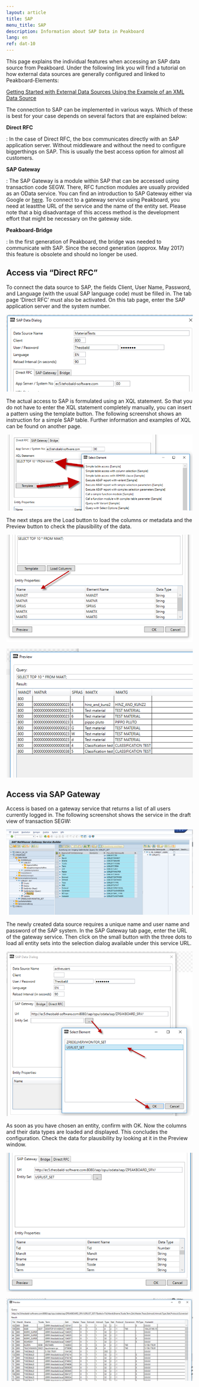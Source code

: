 ```yaml
---
layout: article
title: SAP
menu_title: SAP
description: Information about SAP Data in Peakboard
lang: en
ref: dat-10
---
```

This page explains the individual features when accessing an SAP data source from Peakboard. Under the following link you will find a tutorial on how external data sources are generally configured and linked to Peakboard-Elements:

[Getting Started with External Data Sources Using the Example of an XML Data Source](03-en-xml-data.html)

The connection to SAP can be implemented in various ways. Which of these is best for your case depends on several factors that are explained below:

**Direct RFC**

:	In the case of Direct RFC, the box communicates directly with an SAP application server. Without middleware and without the need to configure biggerthings on SAP. This is usually the best access option for almost all customers.

**SAP Gateway**

:	The SAP Gateway is a module within SAP that can be accessed using transaction code SEGW. There, RFC function modules are usually provided as an OData  service. You can find an introduction to SAP Gateway either via Google or [here](https://blogs.sap.com/2013/01/24/a-simple-overview-on-sap-netweaver-gateway/). To connect to a gateway service using Peakboard, you need at leastthe URL of the service and the name of the entity set. Please note that a big disadvantage of this access method is the development effort that might be necessary on the gateway side.

**Peakboard-Bridge**

:	In the first generation of Peakboard, the bridge was needed to communicate with SAP. Since the second generation (approx. May 2017) this feature is obsolete and should no longer be used.

## Access via “Direct RFC”
To connect the data source to SAP, the fields Client, User Name, Password, and Language (with the usual SAP language code) must be filled in. The tab page ‘Direct RFC’ must also be activated. On this tab page, enter the SAP application server and the system number.

![image_1](/assets/images/Data_Sources/SAP/SAP01.png)

The actual access to SAP is formulated using an XQL statement. So that you do not have to enter the XQL statement completely manually, you can insert a pattern using the template button. The following screenshot shows an instruction for a simple SAP table. Further information and examples of XQL can be found on another page.

![image_1](/assets/images/Data_Sources/SAP/SAP02.png)

The next steps are the Load button to load the columns or metadata and the Preview button to check the plausibility of the data.

![image_1](/assets/images/Data_Sources/SAP/SAP03.png)

![image_1](/assets/images/Data_Sources/SAP/SAP04.png)

## Access via SAP Gateway

Access is based on a gateway service that returns a list of all users currently logged in. The following screenshot shows the service in the draft view of transaction SEGW:

![image_1](/assets/images/Data_Sources/SAP/SAP05.png)

The newly created data source requires a unique name and user name and password of the SAP system. In the SAP Gateway tab page, enter the URL of the gateway service. Then click on the small button with the three dots to load all entity sets into the selection dialog available under this service URL.

![image_1](/assets/images/Data_Sources/SAP/SAP06.png)

As soon as you have chosen an entity, confirm with OK. Now the columns and their data types are loaded and displayed. This concludes the configuration. Check the data for plausibility by looking at it in the Preview window.

![image_1](/assets/images/Data_Sources/SAP/SAP08.png)

![image_1](/assets/images/Data_Sources/SAP/SAP09.png)
